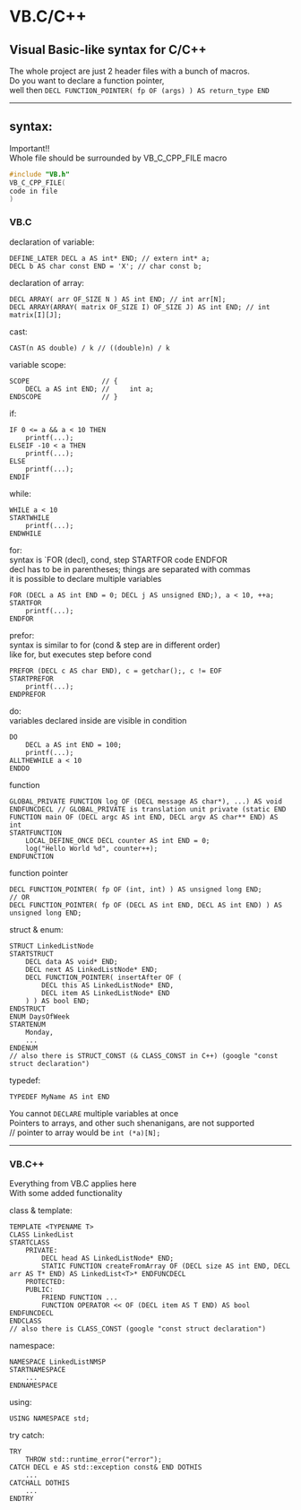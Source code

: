 # VB.C/C++
## Visual Basic-like syntax for C/C++

The whole project are just 2 header files with a bunch of macros.  
Do you want to declare a function pointer,   
well then `DECL FUNCTION_POINTER( fp OF (args) ) AS return_type END`

---
## syntax:

Important!!  
Whole file should be surrounded by VB_C_CPP_FILE macro  
```c
#include "VB.h"
VB_C_CPP_FILE(
code in file
)
```

### VB.C

declaration of variable:
```VB
DEFINE_LATER DECL a AS int* END; // extern int* a;
DECL b AS char const END = 'X'; // char const b;
```
declaration of array:
```VB
DECL ARRAY( arr OF_SIZE N ) AS int END; // int arr[N];
DECL ARRAY(ARRAY( matrix OF_SIZE I) OF_SIZE J) AS int END; // int matrix[I][J];
```
cast:
```VB
CAST(n AS double) / k // ((double)n) / k
```
variable scope:
```VB
SCOPE                  // {
    DECL a AS int END; //     int a;
ENDSCOPE               // }
```
if:
```VB
IF 0 <= a && a < 10 THEN
    printf(...);
ELSEIF -10 < a THEN
    printf(...);
ELSE
    printf(...);
ENDIF
```
while:
```VB
WHILE a < 10
STARTWHILE
    printf(...);
ENDWHILE
```
for:  
syntax is `FOR (decl), cond, step STARTFOR code ENDFOR  
decl has to be in parentheses; things are separated with commas  
it is possible to declare multiple variables  
```VB
FOR (DECL a AS int END = 0; DECL j AS unsigned END;), a < 10, ++a;
STARTFOR
    printf(...);
ENDFOR
```
prefor:  
syntax is similar to for (cond & step are in different order)  
like for, but executes step before cond  
```VB
PREFOR (DECL c AS char END), c = getchar();, c != EOF
STARTPREFOR
    printf(...);
ENDPREFOR
```
do:  
variables declared inside are visible in condition
```VB
DO
    DECL a AS int END = 100;
    printf(...);
ALLTHEWHILE a < 10
ENDDO
```
function
```VB
GLOBAL_PRIVATE FUNCTION log OF (DECL message AS char*), ...) AS void ENDFUNCDECL // GLOBAL_PRIVATE is translation unit private (static END
FUNCTION main OF (DECL argc AS int END, DECL argv AS char** END) AS int
STARTFUNCTION
    LOCAL_DEFINE_ONCE DECL counter AS int END = 0;
    log("Hello World %d", counter++);
ENDFUNCTION
```
function pointer
```VB
DECL FUNCTION_POINTER( fp OF (int, int) ) AS unsigned long END;
// OR
DECL FUNCTION_POINTER( fp OF (DECL AS int END, DECL AS int END) ) AS unsigned long END;
```
struct & enum:
```VB
STRUCT LinkedListNode 
STARTSTRUCT
    DECL data AS void* END;
    DECL next AS LinkedListNode* END;
    DECL FUNCTION_POINTER( insertAfter OF (
        DECL this AS LinkedListNode* END, 
        DECL item AS LinkedListNode* END
    ) ) AS bool END;
ENDSTRUCT
ENUM DaysOfWeek
STARTENUM
    Monday, 
    ...
ENDENUM
// also there is STRUCT_CONST (& CLASS_CONST in C++) (google "const struct declaration")
```
typedef:
```VB
TYPEDEF MyName AS int END
```



You cannot `DECLARE` multiple variables at once  
Pointers to arrays, and other such shenanigans, are not supported  
// pointer to array would be `int (*a)[N];`


---
### VB.C++

Everything from VB.C applies here  
With some added functionality

class & template:
```VB
TEMPLATE <TYPENAME T>
CLASS LinkedList
STARTCLASS
    PRIVATE:
        DECL head AS LinkedListNode* END;
        STATIC FUNCTION createFromArray OF (DECL size AS int END, DECL arr AS T* END) AS LinkedList<T>* ENDFUNCDECL
    PROTECTED:
    PUBLIC:
        FRIEND FUNCTION ...
        FUNCTION OPERATOR << OF (DECL item AS T END) AS bool ENDFUNCDECL
ENDCLASS
// also there is CLASS_CONST (google "const struct declaration")
```
namespace:
```VB
NAMESPACE LinkedListNMSP 
STARTNAMESPACE
    ...
ENDNAMESPACE
```
using:
```VB
USING NAMESPACE std;
```
try catch:
```VB
TRY
    THROW std::runtime_error("error");
CATCH DECL e AS std::exception const& END DOTHIS
    ...
CATCHALL DOTHIS
    ...
ENDTRY
```
